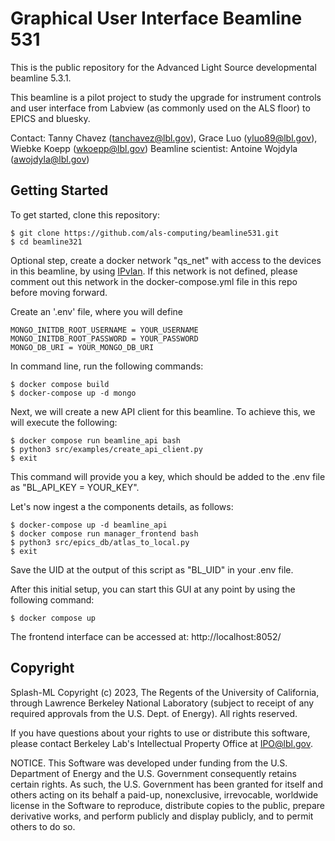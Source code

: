 # Graphical User Interface Beamline 531
This is the public repository for the Advanced Light Source developmental beamline 5.3.1.

This beamline is a pilot project to study the upgrade for instrument controls and user interface from Labview (as commonly used on the ALS floor) to EPICS and bluesky.

Contact: Tanny Chavez (tanchavez@lbl.gov), Grace Luo (yluo89@lbl.gov), Wiebke Koepp (wkoepp@lbl.gov)
Beamline scientist: Antoine Wojdyla (awojdyla@lbl.gov)

## Getting Started
To get started, clone this repository:
```
$ git clone https://github.com/als-computing/beamline531.git
$ cd beamline321
```

Optional step, create a docker network "qs_net" with access to the devices in this beamline, by using [IPvlan](https://docs.docker.com/network/drivers/ipvlan/). If this network is not defined, please comment out this network in the docker-compose.yml file in this repo before moving forward.

Create an '.env' file, where you will define 
```
MONGO_INITDB_ROOT_USERNAME = YOUR_USERNAME
MONGO_INITDB_ROOT_PASSWORD = YOUR_PASSWORD
MONGO_DB_URI = YOUR_MONGO_DB_URI
```

In command line, run the following commands:

```
$ docker compose build
$ docker-compose up -d mongo
```

Next, we will create a new API client for this beamline. To achieve this, we will execute the following:
```
$ docker compose run beamline_api bash
$ python3 src/examples/create_api_client.py 
$ exit
```

This command will provide you a key, which should be added to the .env file as "BL_API_KEY = YOUR_KEY".

Let's now ingest a the components details, as follows:
```
$ docker-compose up -d beamline_api
$ docker compose run manager_frontend bash
$ python3 src/epics_db/atlas_to_local.py
$ exit
```

Save the UID at the output of this script as "BL_UID" in your .env file.

After this initial setup, you can start this GUI at any point by using the following command:

```
$ docker compose up
```

The frontend interface can be accessed at: http://localhost:8052/

## Copyright
Splash-ML Copyright (c) 2023, The Regents of the University of California, through Lawrence Berkeley National Laboratory (subject to receipt of any required approvals from the U.S. Dept. of Energy). All rights reserved.

If you have questions about your rights to use or distribute this software, please contact Berkeley Lab's Intellectual Property Office at IPO@lbl.gov.

NOTICE. This Software was developed under funding from the U.S. Department of Energy and the U.S. Government consequently retains certain rights. As such, the U.S. Government has been granted for itself and others acting on its behalf a paid-up, nonexclusive, irrevocable, worldwide license in the Software to reproduce, distribute copies to the public, prepare derivative works, and perform publicly and display publicly, and to permit others to do so.
